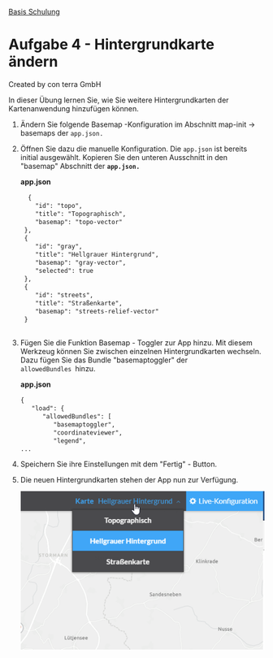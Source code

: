 [Basis Schulung](Readme.md)

Aufgabe 4 - Hintergrundkarte ändern
======================================================

Created by con terra GmbH

In dieser Übung lernen Sie, wie Sie weitere Hintergrundkarten der Kartenanwendung hinzufügen können.

1.  Ändern Sie folgende Basemap -Konfiguration im Abschnitt map-init → basemaps der `app.json.`

2.  Öffnen Sie dazu die manuelle Konfiguration. Die `app.json` ist bereits initial ausgewählt. Kopieren Sie den unteren Ausschnitt in den "basemap" Abschnitt der **`app.json.`**

    **app.json**

    ``` {.syntaxhighlighter-pre data-syntaxhighlighter-params="brush: js; gutter: false; theme: Confluence" data-theme="Confluence"}
      {
        "id": "topo",
        "title": "Topographisch",
        "basemap": "topo-vector"
     },
     {
        "id": "gray",
        "title": "Hellgrauer Hintergrund",
        "basemap": "gray-vector",
        "selected": true
     },
     {
        "id": "streets",
        "title": "Straßenkarte",
        "basemap": "streets-relief-vector"
     }
        
    ```

3.  Fügen Sie die Funktion Basemap - Toggler zur App hinzu. Mit diesem Werkzeug können Sie zwischen einzelnen Hintergrundkarten wechseln. Dazu fügen Sie das Bundle "basemaptoggler" der `allowedBundles `hinzu.

    **app.json**

    ``` {.syntaxhighlighter-pre data-syntaxhighlighter-params="brush: js; gutter: false; theme: Confluence" data-theme="Confluence"}
    {
       "load": {
          "allowedBundles": [
             "basemaptoggler",
             "coordinateviewer",
             "legend",
    ...
    ```

4.  Speichern Sie ihre Einstellungen mit dem "Fertig" - Button.
5.  Die neuen Hintergrundkarten stehen der App nun zur Verfügung.
    
    ![](attachments/339384229/339384244.png)


